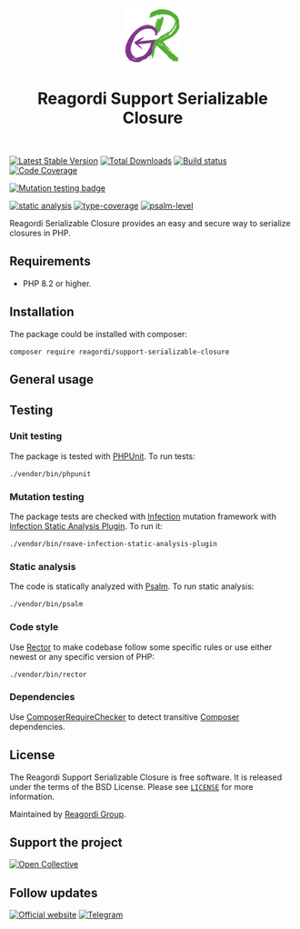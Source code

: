 <p align="center">
    <a href="https://github.com/reagordi" target="_blank">
        <img src="https://raw.githubusercontent.com/reagordi/docs/main/images/logo.png" alt="Reagordi" height="100px">
    </a>
    <h1 align="center">Reagordi Support Serializable Closure</h1>
    <br>
</p>



[![Latest Stable Version](https://poser.pugx.org/reagordi/support-serializable-closure/v/stable.png)](https://packagist.org/packages/reagordi/support-serializable-closure)
[![Total Downloads](https://poser.pugx.org/reagordi/support-serializable-closure/downloads.png)](https://packagist.org/packages/reagordi/support-serializable-closure)
[![Build status](https://github.com/reagordi/support-serializable-closure/workflows/build/badge.svg)](https://github.com/reagordi/support-serializable-closure/actions?query=workflow%3Abuild)
[![Code Coverage](https://codecov.io/gh/reagordi/support-serializable-closure/branch/master/graph/badge.svg)](https://codecov.io/gh/reagordi/support-serializable-closure)

[![Mutation testing badge](https://img.shields.io/endpoint?style=flat&url=https%3A%2F%2Fbadge-api.stryker-mutator.io%2Fgithub.com%2Freagordi%2Fsupport-serializable-closure%2Fmain)](https://dashboard.stryker-mutator.io/reports/github.com/reagordi/support-serializable-closure/main)

[![static analysis](https://github.com/reagordi/support-serializable-closure/workflows/static%20analysis/badge.svg)](https://github.com/reagordi/support-serializable-closure/actions?query=workflow%3A%22static+analysis%22)
[![type-coverage](https://shepherd.dev/github/reagordi/support-serializable-closure/coverage.svg)](https://shepherd.dev/github/reagordi/support-serializable-closure)
[![psalm-level](https://shepherd.dev/github/reagordi/support-serializable-closure/level.svg)](https://shepherd.dev/github/reagordi/support-serializable-closure)

Reagordi Serializable Closure provides an easy and secure way to serialize closures in PHP.

## Requirements

- PHP 8.2 or higher.

## Installation

The package could be installed with composer:

```shell
composer require reagordi/support-serializable-closure
```

## General usage

## Testing

### Unit testing

The package is tested with [PHPUnit](https://phpunit.de/). To run tests:

```shell
./vendor/bin/phpunit
```

### Mutation testing

The package tests are checked with [Infection](https://infection.github.io/) mutation framework with
[Infection Static Analysis Plugin](https://github.com/Roave/infection-static-analysis-plugin). To run it:

```shell
./vendor/bin/roave-infection-static-analysis-plugin
```

### Static analysis

The code is statically analyzed with [Psalm](https://psalm.dev/). To run static analysis:

```shell
./vendor/bin/psalm
```

### Code style

Use [Rector](https://github.com/rectorphp/rector) to make codebase follow some specific rules or
use either newest or any specific version of PHP:

```shell
./vendor/bin/rector
```

### Dependencies

Use [ComposerRequireChecker](https://github.com/maglnet/ComposerRequireChecker) to detect transitive
[Composer](https://getcomposer.org/) dependencies.

## License

The Reagordi Support Serializable Closure is free software. It is released under the terms of the BSD License.
Please see [`LICENSE`](./LICENSE.md) for more information.

Maintained by [Reagordi Group](https://reagordi.com/).

## Support the project

[![Open Collective](https://img.shields.io/badge/Open%20Collective-sponsor-7eadf1?logo=open%20collective&logoColor=7eadf1&labelColor=555555)](https://opencollective.com/reagordi)

## Follow updates

[![Official website](https://img.shields.io/badge/Powered_by-Reagordi_Framework-green.svg?style=flat)](https://reagordi.com/)
[![Telegram](https://img.shields.io/badge/telegram-join-1DA1F2?style=flat&logo=telegram)](https://t.me/reagordi_community)
